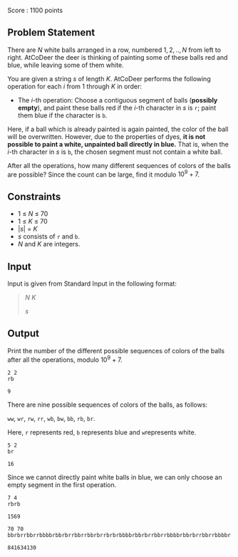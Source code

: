Score : $1100$ points

## Problem Statement

There are $N$ white balls arranged in a row, numbered $1,2,..,N$ from left to right.
AtCoDeer the deer is thinking of painting some of these balls red and blue, while leaving some of them white.

You are given a string $s$ of length $K$.
AtCoDeer performs the following operation for each $i$ from $1$ through $K$ in order:

- The $i$-th operation: Choose a contiguous segment of balls (**possibly empty**), and paint these balls red if the $i$-th character in $s$ is `r`; paint them blue if the character is `b`.

Here, if a ball which is already painted is again painted, the color of the ball will be overwritten.
However, due to the properties of dyes, **it is not possible to paint a white, unpainted ball directly in blue.**
That is, when the $i$-th character in $s$ is `b`, the chosen segment must not contain a white ball.

After all the operations, how many different sequences of colors of the balls are possible?
Since the count can be large, find it modulo $10^9+7$.

## Constraints

- $1$ $\leq$ $N$ $\leq$ $70$
- $1$ $\leq$ $K$ $\leq$ $70$
- $|s|$ $=$ $K$
- $s$ consists of `r` and `b`.
- $N$ and $K$ are integers.

## Input

Input is given from Standard Input in the following format:

> $N$ $K$
> 
> $s$

## Output

Print the number of the different possible sequences of colors of the balls after all the operations, modulo $10^9+7$.

```input1
2 2
rb
```

```output1
9
```

There are nine possible sequences of colors of the balls, as follows:

`ww`, `wr`, `rw`, `rr`, `wb`, `bw`, `bb`, `rb`, `br`.

Here, `r` represents red, `b` represents blue and `w`represents white.

```input2
5 2
br
```

```output2
16
```

Since we cannot directly paint white balls in blue, we can only choose an empty segment in the first operation.

```input3
7 4
rbrb
```

```output3
1569
```

```input4
70 70
bbrbrrbbrrbbbbrbbrbrrbbrrbbrbrrbrbrbbbbrbbrbrrbbrrbbbbrbbrbrrbbrrbbbbr
```

```output4
841634130
```